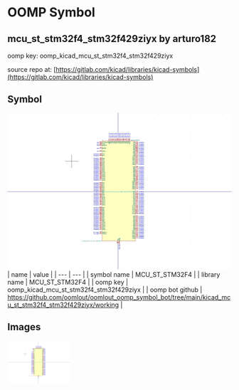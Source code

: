 # OOMP Symbol  
## mcu_st_stm32f4_stm32f429ziyx  by arturo182  
  
oomp key: oomp_kicad_mcu_st_stm32f4_stm32f429ziyx  
  
source repo at: [https://gitlab.com/kicad/libraries/kicad-symbols](https://gitlab.com/kicad/libraries/kicad-symbols)  
## Symbol  
  
[![working.png](working_600.png)](working.png)  
| name | value | 
| --- | --- | 
| symbol name | MCU_ST_STM32F4 | 
| library name | MCU_ST_STM32F4 | 
| oomp key | oomp_kicad_mcu_st_stm32f4_stm32f429ziyx | 
| oomp bot github | https://github.com/oomlout/oomlout_oomp_symbol_bot/tree/main/kicad_mcu_st_stm32f4_stm32f429ziyx/working | 
## Images  
  
[![working.png](working_140.png)](working.png)  
